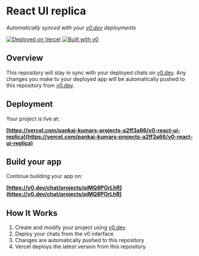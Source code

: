 # React UI replica

*Automatically synced with your [v0.dev](https://v0.dev) deployments*

[![Deployed on Vercel](https://img.shields.io/badge/Deployed%20on-Vercel-black?style=for-the-badge&logo=vercel)](https://vercel.com/pankaj-kumars-projects-a2ff3a66/v0-react-ui-replica)
[![Built with v0](https://img.shields.io/badge/Built%20with-v0.dev-black?style=for-the-badge)](https://v0.dev/chat/projects/piMQ8POrLhR)

## Overview

This repository will stay in sync with your deployed chats on [v0.dev](https://v0.dev).
Any changes you make to your deployed app will be automatically pushed to this repository from [v0.dev](https://v0.dev).

## Deployment

Your project is live at:

**[https://vercel.com/pankaj-kumars-projects-a2ff3a66/v0-react-ui-replica](https://vercel.com/pankaj-kumars-projects-a2ff3a66/v0-react-ui-replica)**

## Build your app

Continue building your app on:

**[https://v0.dev/chat/projects/piMQ8POrLhR](https://v0.dev/chat/projects/piMQ8POrLhR)**

## How It Works

1. Create and modify your project using [v0.dev](https://v0.dev)
2. Deploy your chats from the v0 interface
3. Changes are automatically pushed to this repository
4. Vercel deploys the latest version from this repository
